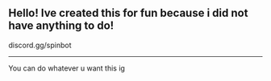 Hello!
Ive created this for fun because i did not have anything to do!
---------------------------------------------------------------
discord.gg/spinbot

---------------------------------------------------------------

You can do whatever u want this ig

